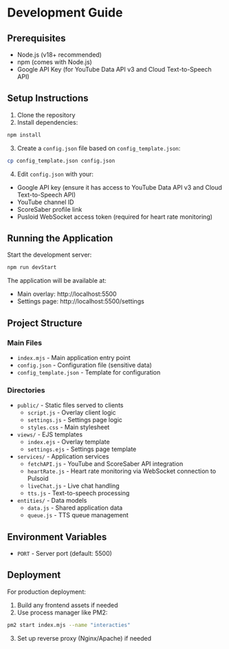 # Development Guide

## Prerequisites
- Node.js (v18+ recommended)
- npm (comes with Node.js)
- Google API Key (for YouTube Data API v3 and Cloud Text-to-Speech API)

## Setup Instructions

1. Clone the repository
2. Install dependencies:
```bash
npm install
```

3. Create a `config.json` file based on `config_template.json`:
```bash
cp config_template.json config.json
```

4. Edit `config.json` with your:
- Google API key (ensure it has access to YouTube Data API v3 and Cloud Text-to-Speech API)
- YouTube channel ID
- ScoreSaber profile link
- Pusloid WebSocket access token (required for heart rate monitoring)

## Running the Application
Start the development server:
```bash
npm run devStart
```

The application will be available at:
- Main overlay: http://localhost:5500
- Settings page: http://localhost:5500/settings

## Project Structure

### Main Files
- `index.mjs` - Main application entry point
- `config.json` - Configuration file (sensitive data)
- `config_template.json` - Template for configuration

### Directories
- `public/` - Static files served to clients
  - `script.js` - Overlay client logic
  - `settings.js` - Settings page logic
  - `styles.css` - Main stylesheet
- `views/` - EJS templates
  - `index.ejs` - Overlay template
  - `settings.ejs` - Settings page template
- `services/` - Application services
  - `fetchAPI.js` - YouTube and ScoreSaber API integration
  - `heartRate.js` - Heart rate monitoring via WebSocket connection to Pulsoid
  - `liveChat.js` - Live chat handling
  - `tts.js` - Text-to-speech processing
- `entities/` - Data models
  - `data.js` - Shared application data
  - `queue.js` - TTS queue management

## Environment Variables
 - `PORT` - Server port (default: 5500)

## Deployment
For production deployment:
1. Build any frontend assets if needed
2. Use process manager like PM2:
```bash
pm2 start index.mjs --name "interacties"
```
3. Set up reverse proxy (Nginx/Apache) if needed